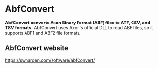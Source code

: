 # AbfConvert

**AbfConvert converts Axon Binary Format (ABF) files to ATF, CSV, and TSV formats.** AbfConvert uses Axon's official DLL to read ABF files, so it supports ABF1 and ABF2 file formats.

## AbfConvert website
https://swharden.com/software/abfConvert/
